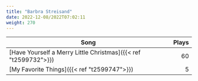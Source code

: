 ```yaml
---
title: "Barbra Streisand"
date: 2022-12-08/2022T07:02:11
weight: 270
---
```




 Song | Plays 
----- | -----:
[Have Yourself a Merry Little Christmas]({{< ref "t2599732">}}) | 60
[My Favorite Things]({{< ref "t2599747">}}) | 5
